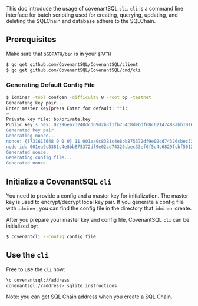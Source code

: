 This doc introduce the usage of covenantSQL `cli`. `cli` is a command line interface for batch scripting used for creating, querying, updating, and deleting the SQLChain and database adhere to the SQLChain.

## Prerequisites

Make sure that `$GOPATH/bin` is in your `$PATH`

```bash
$ go get github.com/CovenantSQL/CovenantSQL/client
$ go get github.com/CovenantSQL/CovenantSQL/cmd/cli
```

### Generating Default Config File

```bash
$ idminer -tool confgen -difficulty 8 -root bp -testnet
Generating key pair...
Enter master key(press Enter for default: ""):
⏎
Private key file: bp/private.key
Public key's hex: 02296ea73240dcd69d2b3f1fb754c8debdf68c62147488abb10165428667ec8cbd
Generated key pair.
Generating nonce...
nonce: {{731613648 0 0 0} 11 001ea9c8381c4e8bb875372df9e02cd74326cbec33ef6f5d4c6829fcbf5012e9}
node id: 001ea9c8381c4e8bb875372df9e02cd74326cbec33ef6f5d4c6829fcbf5012e9
Generated nonce.
Generating config file...
Generated nonce.
```

## Initialize a CovenantSQL `cli`

You need to provide a config and a master key for initialization. The master key is used to encrypt/decrypt local key pair. If you generate a config file with `idminer`, you can find the config file in the directory that `idminer` create.

After you prepare your master key and config file, CovenantSQL `cli` can be initialized by:

```bash
$ covenantcli --config config_file
```

## Use the `cli`

Free to use the `cli` now:

```bash
\c covenantsql://address
conenantsql://address> sqlite instructions
```

Note: you can get SQL Chain address when you create a SQL Chain.
